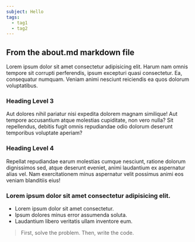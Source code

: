 ```yaml
---
subject: Hello
tags:
  - tag1
  - tag2
---
```


## From the about.md markdown file

Lorem ipsum dolor sit amet consectetur adipisicing elit. Harum nam omnis tempore sit corrupti perferendis, ipsum excepturi quasi consectetur. Ea, consequatur numquam. Veniam animi nesciunt reiciendis ea quos dolorum voluptatibus.

### Heading Level 3

Aut dolores nihil pariatur nisi expedita dolorem magnam similique! Aut tempore accusantium atque molestias cupiditate, non vero nulla? Sit repellendus, debitis fugit omnis repudiandae odio dolorum deserunt temporibus voluptate aperiam?

### Heading Level 4

Repellat repudiandae earum molestias cumque nesciunt, ratione dolorum dignissimos sed, atque deserunt eveniet, animi laudantium ex aspernatur alias vel. Nam exercitationem minus aspernatur velit possimus animi eos veniam blanditiis eius!

### Lorem ipsum dolor sit amet consectetur adipisicing elit.

- Lorem ipsum dolor sit amet consectetur.
- Ipsum dolores minus error assumenda soluta.
- Laudantium libero veritatis ullam inventore eum.

> First, solve the problem. Then, write the code.
<!-- <footer>
    <small>
    <em>&mdash;John Johnson</em>
    </small>
</footer> -->
          
        
      